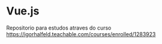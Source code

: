 # Vue.js
 Repositorio para estudos atraves do curso https://igorhalfeld.teachable.com/courses/enrolled/1283923
